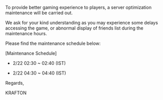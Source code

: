 To provide better gaming experience to players, a server optimization maintenance will be carried out.

We ask for your kind understanding as you may experience some delays accessing the game, or abnormal display of friends list during the maintenance hours.


Please find the maintenance schedule below:

[Maintenance Schedule]

- 2/22 02:30 ~ 02:40 (IST)

- 2/22 04:30 ~ 04:40 (IST)


Regards,

KRAFTON